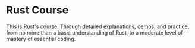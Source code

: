 # Rust Course

This is Rust's course. Through detailed explanations, demos, and practice, from no more than a basic understanding of Rust, to a moderate level of mastery of essential coding.